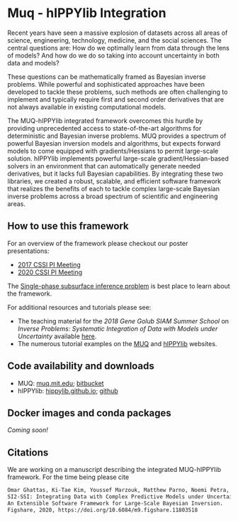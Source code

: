 # Muq - hIPPYlib Integration


Recent years have seen a massive explosion of datasets across all areas of science,
engineering, technology, medicine, and the social sciences.
The central questions are: How do we optimally learn from data through the lens of models?
And how do we do so taking into account uncertainty in both data and models?

These questions can be mathematically framed as Bayesian inverse problems.
While powerful and sophisticated approaches have been developed to tackle these problems,
such methods are often challenging to implement and typically require first
and second order derivatives that are not always available in existing computational models.

The MUQ-hIPPYlib integrated framework overcomes this hurdle by providing unprecedented access
to state-of-the-art algorithms for deterministic and Bayesian inverse problems.
MUQ provides a spectrum of powerful Bayesian inversion models and algorithms,
but expects forward models to come equipped with gradients/Hessians to permit large-scale solution.
hIPPYlib implements powerful large-scale gradient/Hessian-based solvers in an environment
that can automatically generate needed derivatives, but it lacks full Bayesian capabilities.
By integrating these two libraries, we created a robust, scalable, and efficient software
framework that realizes the benefits of each to tackle complex large-scale Bayesian inverse
problems across a broad spectrum of scientific and engineering areas.

## How to use this framework

For an overview of the framework please checkout our poster presentations:
- [2017 CSSI PI Meeting](https://doi.org/10.6084/m9.figshare.6172247)
- [2020 CSSI PI Meeting](https://doi.org/10.6084/m9.figshare.11803518)

The [Single-phase subsurface inference problem](tutorial.md) is best place to 
learn about the framework.

For additional resources and tutorials please see:

- The teaching material for the *2018 Gene Golub SIAM Summer School* on *Inverse Problems: Systematic Integration
of Data with Models under Uncertainty* available [here](https://g2s3-2018.github.io/labs).
- The numerous tutorial examples on the [MUQ](http://muq.mit.edu/examples)
and [hIPPYlib](https://hippylib.github.io/tutorial_v3.0.0/) websites.


## Code availability and downloads

- MUQ: [muq.mit.edu](http://muq.mit.edu); [bitbucket](https://bitbucket.org/mituq/muq2)
- hIPPYlib: [hippylib.github.io](https://hippylib.github.io); [github](https://github.com/hippylib/hippylib)

## Docker images and conda packages
*Coming soon!*

## Citations

We are working on a manuscript describing the integrated MUQ-hIPPYlib framework.
For the time being please cite

```bash
Omar Ghattas, Ki-Tae Kim, Youssef Marzouk, Matthew Parno, Noemi Petra, and Umberto Villa. 
SI2-SSI: Integrating Data with Complex Predictive Models under Uncertainty: 
An Extensible Software Framework for Large-Scale Bayesian Inversion.
Figshare, 2020, https://doi.org/10.6084/m9.figshare.11803518
```